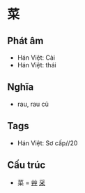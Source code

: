 # 菜

## Phát âm
* Hán Việt: Cài
* Hán Việt: thái

## Nghĩa
* rau, rau củ

## Tags
* Hán Việt: Sơ cấp//20

## Cấu trúc
* 菜 = [艸](艸.md) [采](采.md)

<script>window.HANZI_FIELD='菜';</script>